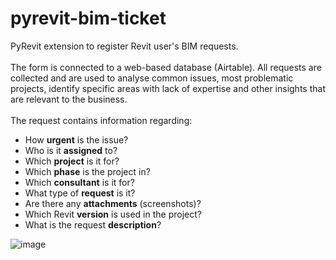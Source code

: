# pyrevit-bim-ticket
PyRevit extension to register Revit user's BIM requests. 
<br><br>
The form is connected to a web-based database (Airtable). All requests are collected and are used to analyse common issues, most problematic projects, identify specific areas with lack of expertise and other insights that are relevant to the business. 
<br><br>
The request contains information regarding:
- How **urgent** is the issue?
- Who is it **assigned** to?
- Which **project** is it for?
- Which **phase** is the project in?
- Which **consultant** is it for?
- What type of **request** is it?
- Are there any **attachments** (screenshots)?
- Which Revit **version** is used in the project?
- What is the request **description**?


![image](https://user-images.githubusercontent.com/73387462/171419257-96efa86d-8a68-4db6-b930-8aef51774f95.png)
